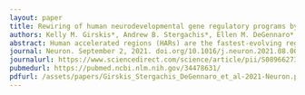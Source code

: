 ```yaml
---
layout: paper
title: Rewiring of human neurodevelopmental gene regulatory programs by human accelerated regions
authors: Kelly M. Girskis*, Andrew B. Stergachis*, Ellen M. DeGennaro*, Ryan N. Doan, Xuyu Qian, Matthew B. Johnson, Peter P. Wang, Gabrielle M. Sejourne, M. Aurel Nagy, Elizabeth A. Pollina, André M. M. Sousa, Taehwan Shin, Connor J. Kenny, Julia L. Scotellaro, Brian M. Debo, Dilenny M. Gonzalez, Lariza M. Rento, Rebecca C. Yeh, Janet H. T. Song, Marc Beaudin, <b>Jean Fan</b>, Peter V. Kharchenko, Nenad Sestan, Michael E. Greenberg, Christopher A. Walsh^
abstract: Human accelerated regions (HARs) are the fastest-evolving regions of the human genome, and many are hypothesized to function as regulatory elements that drive human-specific gene regulatory programs. We interrogate the in vitro enhancer activity and in vivo epigenetic landscape of more than 3,100 HARs during human neurodevelopment, demonstrating that many HARs appear to act as neurodevelopmental enhancers and that sequence divergence at HARs has largely augmented their neuronal enhancer activity. Furthermore, we demonstrate PPP1R17 to be a putative HAR-regulated gene that has undergone remarkable rewiring of its cell type and developmental expression patterns between non-primates and primates and between non-human primates and humans. Finally, we show that PPP1R17 slows neural progenitor cell cycle progression, paralleling the cell cycle length increase seen predominantly in primate and especially human neurodevelopment. Our findings establish HARs as key components in rewiring human-specific neurodevelopmental gene regulatory programs and provide an integrated resource to study enhancer activity of specific HARs.
journal: Neuron. September 2, 2021. doi.org/10.1016/j.neuron.2021.08.005
journalurl: https://www.sciencedirect.com/science/article/pii/S0896627321005808
pubmedurl: https://pubmed.ncbi.nlm.nih.gov/34478631/
pdfurl: /assets/papers/Girskis_Stergachis_DeGennaro_et_al-2021-Neuron.pdf
---
```

